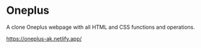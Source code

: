 # Oneplus
A clone Oneplus webpage with all HTML and CSS functions and operations.

https://oneplus-ak.netlify.app/

